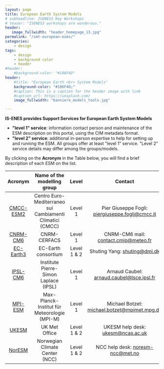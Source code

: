 ```yaml
---
layout: page
title: European Earth System Models
# subheadline: ISENES3 Key Workshops
# teaser: "ISENES3 workshops are wonderous."
header:
   image_fullwidth: "header_homepage_13.jpg"
permalink: "/smt-european-esms/"
categories:
    - design
tags:
    - design
    - background color
    - header
#header:
    #background-color: "#186F4D"
header:
    #title: "European Earth <br> System Models"
    background-color: "#186F4D;"
    #caption: This is a caption for the header image with link
    #caption_url: https://unsplash.com/
    image_fullwidth: "banniere_models_tools.jpg"

---
```


**IS-ENES provides Support Services for European Earth System Models**

- **"level 1" service**: information contact person and maintenance of the ESM description on this portal, using the CIM metadata format.
- **"level 2" service**: additional in-person expertise to help for setting up and running the ESM. 
All groups offer at least "level 1" service. "Level 2" service details may differ among the groups/models.

By clicking on the **Acronym** in the Table below, you will find a brief description of each ESM on the list.

Acronym | Name of the modelling group | Level | Contact
:-------: | :------------------------: | :--------: | :--------:
[CMCC-ESM2](https://is-enes3.github.io/IS-ENES-Website/smt-european-esms-detailed#cmcc-esm2) | Centro Euro-Mediterraneo sui Cambiamenti Climatici (CMCC) | Level 1 | Pier Giuseppe Fogli: <piergiuseppe.fogli@cmcc.it>
[CNRM-CM6](https://is-enes3.github.io/IS-ENES-Website/smt-european-esms-detailed#cnrm-cm6) | CNRM-CERFACS | Level 1 | CNRM-CM6 mail: <contact.cmip@meteo.fr>
[EC-Earth3](https://is-enes3.github.io/IS-ENES-Website/smt-european-esms-detailed#ec-earth3) | EC-Earth consortium | Level 1 & 2 | Shuting Yang: <shuting@dmi.dk>
[IPSL-CM6](https://is-enes3.github.io/IS-ENES-Website/smt-european-esms-detailed#ipsl-cm6) | Institute Pierre-Simon Laplace (IPSL) | Level 1 | Arnaud Caubel: <arnaud.caubel@lsce.ipsl.fr>
[MPI-ESM](https://is-enes3.github.io/IS-ENES-Website/smt-european-esms-detailed#mpi-esm) | Max-Planck-Institut für Meteorologie (MPI-M) | Level 1 | Michael Botzet: <michael.botzet@mpimet.mpg.de>
[UKESM](https://is-enes3.github.io/IS-ENES-Website/smt-european-esms-detailed#ukesm) | UK Met Office | Level 1 & 2 | UKESM help desk: <ukesm@ncas.ac.uk>
[NorESM](https://is-enes3.github.io/IS-ENES-Website/smt-european-esms-detailed#noresm) | Norwegian Climate Center (NCC) | Level 1 & 2 | NCC help desk: <noresm-ncc@met.no>
